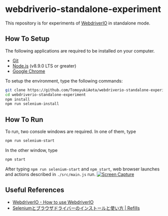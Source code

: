 # webdriverio-standalone-experiment

This repository is for experiments of [WebdriverIO](http://webdriver.io/) in standalone mode.

## How To Setup

The following applications are required to be installed on your computer.

- [Git](https://git-scm.com)
- [Node.js](https://nodejs.org/en/) (v8.9.0 LTS or greater)
- [Google Chrome](https://www.google.com/intl/en/chrome/)

To setup the environment, type the following commands:

```bash
git clone https://github.com/TomoyukiAota/webdriverio-standalone-experiment
cd webdriverio-standalone-experiment
npm install
npm run selenium-install
```

## How To Run

To run, two console windows are required. In one of them, type

```bash
npm run selenium-start
```

In the other window, type

```bash
npm start
```

After typing `npm run selenium-start` and `npm start`, web browser launches and actions described in `./src/main.js` run.
[![Screen Capture](https://j.gifs.com/0VOWGy.gif)](https://youtu.be/JJnRd4AC_zI)

## Useful References

- [WebdriverIO - How to use WebdriverIO](http://webdriver.io/guide/getstarted/modes.html)
- [Seleniumとブラウザドライバーのインストールと使い方 | Refills](https://syon.github.io/refills/rid/1496490/)